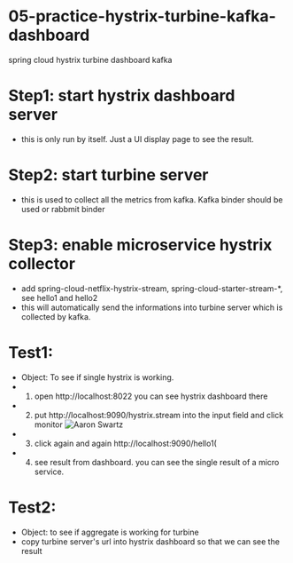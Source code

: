 # 05-practice-hystrix-turbine-kafka-dashboard
spring cloud hystrix turbine dashboard kafka

# Step1: start hystrix dashboard server
- this is only run by itself. Just a UI display page to see the result. 
# Step2: start turbine server
- this is used to collect all the metrics from kafka. Kafka binder should be used or rabbmit binder
# Step3: enable microservice hystrix collector
- add spring-cloud-netflix-hystrix-stream, spring-cloud-starter-stream-*, see hello1 and hello2
- this will automatically send the informations into turbine server which is collected by kafka.

# Test1:
- Object: To see if single hystrix is working.
- 1. open http://localhost:8022 you can see hystrix dashboard there
- 2. put http://localhost:9090/hystrix.stream into the input field and click monitor
![Aaron Swartz](05-practice-hystrix-turbine-kafka-dashboard/1-single-input.png)
- 3. click again and again http://localhost:9090/hello1(
- 4. see result from dashboard. you can see the single result of a micro service.

# Test2: 
- Object: to see if aggregate is working for turbine
- copy turbine server's url into hystrix dashboard so that we can see the result
